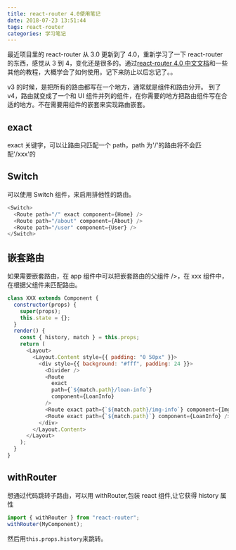 ```yaml
---
title: react-router 4.0使用笔记
date: 2018-07-23 13:51:44
tags: react-router
categories: 学习笔记
---
```


最近项目里的 react-router 从 3.0 更新到了 4.0，重新学习了一下 react-router 的东西，感觉从 3 到 4，变化还是很多的。通过[react-router 4.0 中文文档](http://reacttraining.cn/)和一些其他的教程，大概学会了如何使用。记下来防止以后忘记了。。

v3 的时候，是把所有的路由都写在一个地方，通常就是组件和路由分开。
到了 v4，路由就变成了一个和 UI 组件并列的组件，在你需要的地方把路由组件写在合适的地方。不在需要用<Route />组件的嵌套来实现路由嵌套。

## exact

exact 关键字，可以让路由只匹配一个 path，path 为'/'的路由将不会匹配'/xxx'的

## Switch

可以使用 Switch 组件，来启用排他性的路由。

```javascript
<Switch>
  <Route path="/" exact component={Home} />
  <Route path="/about" component={About} />
  <Route path="/user" component={User} />
</Switch>
```

## 嵌套路由

如果需要嵌套路由，在 app 组件中可以把嵌套路由的父组件<Route path='/xx' component={xxx}> />，在 xxx 组件中，在根据父组件来匹配路由。

```javascript
class XXX extends Component {
  constructor(props) {
    super(props);
    this.state = {};
  }
  render() {
    const { history, match } = this.props;
    return (
      <Layout>
        <Layout.Content style={{ padding: "0 50px" }}>
          <div style={{ background: "#fff", padding: 24 }}>
            <Divider />
            <Route
              exact
              path={`${match.path}/loan-info`}
              component={LoanInfo}
            />
            <Route exact path={`${match.path}/img-info`} component={ImgInfo} />
            <Route exact path={`${match.path}`} component={LoanInfo} />
          </div>
        </Layout.Content>
      </Layout>
    );
  }
}
```

## withRouter

想通过代码跳转子路由，可以用 withRouter,包装 react 组件,让它获得 history 属性

```javascript
import { withRouter } from "react-router";
withRouter(MyComponent);
```

然后用`this.props.history`来跳转。
